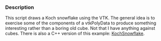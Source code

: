 ### Description

This script draws a Koch snowflake using the VTK. The general idea is to exercise some of the components of a vtkPolyData to produce something interesting rather than a boring old cube. Not that I have anything against cubes. There is also a C++ version of this example: [KochSnowflake](Cxx/Visualization/KochSnowflake).

